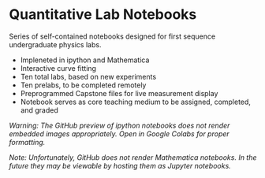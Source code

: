 # Quantitative Lab Notebooks
Series of self-contained notebooks designed for first sequence undergraduate physics labs. 
* Impleneted in ipython and Mathematica
* Interactive curve fitting
* Ten total labs, based on new experiments
* Ten prelabs, to be completed remotely
* Preprogrammed Capstone files for live measurement display
* Notebook serves as core teaching medium to be assigned, completed, and graded

_Warning: The GitHub preview of ipython notebooks does not render embedded images appropriately. Open in Google Colabs for proper formatting._

*Note: Unfortunately, GitHub does not render Mathematica notebooks. In the future they may be viewable by hosting them as Jupyter notebooks.*
